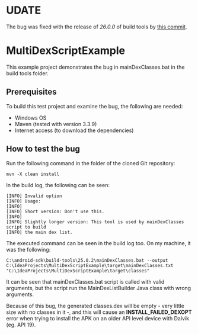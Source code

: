 # UDATE

The bug was fixed with the release of *26.0.0* of build tools by [this commit](https://android.googlesource.com/platform/dalvik/+/33f274bde1e1aa248c5cf78635d571770dd07179).

# MultiDexScriptExample

This example project demonstrates the bug in mainDexClasses.bat in the build tools folder.

## Prerequisites

To build this test project and examine the bug, the following are needed:

* Windows OS
* Maven (tested with version 3.3.9)
* Internet access (to download the dependencies)

## How to test the bug

Run the following command in the folder of the cloned Git repository:

```
mvn -X clean install
```

In the build log, the following can be seen:

```
[INFO] Invalid option 
[INFO] Usage:
[INFO] 
[INFO] Short version: Don't use this.
[INFO] 
[INFO] Slightly longer version: This tool is used by mainDexClasses script to build
[INFO] the main dex list.
```

The executed command can be seen in the build log too. On my machine, it was the following:

```
C:\android-sdk\build-tools\25.0.2\mainDexClasses.bat --output C:\IdeaProjects\MultiDexScriptExample\target\mainDexClasses.txt "C:\IdeaProjects\MultiDexScriptExample\target\classes"
```

It can be seen that mainDexClasses.bat script is called with valid arguments, but the script run the MainDexListBuilder Java class with
wrong arguments.

Because of this bug, the generated classes.dex will be empty - very little size with no classes in it -, and this will cause an
**INSTALL_FAILED_DEXOPT** error when trying to install the APK on an older API level device with Dalvik (eg. API 19).
